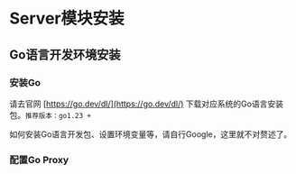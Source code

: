 # Server模块安装

## Go语言开发环境安装

### 安装Go

请去官网 [https://go.dev/dl/](https://go.dev/dl/) 下载对应系统的Go语言安装包。`推荐版本：go1.23 +`

如何安装Go语言开发包、设置环境变量等，请自行Google，这里就不对赘述了。

### 配置Go Proxy



